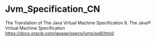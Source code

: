 # Jvm_Specification_CN
The Translation of The Java Virtual Machine Specification 8.
The Java® Virtual Machine Specification https://docs.oracle.com/javase/specs/jvms/se8/html/
